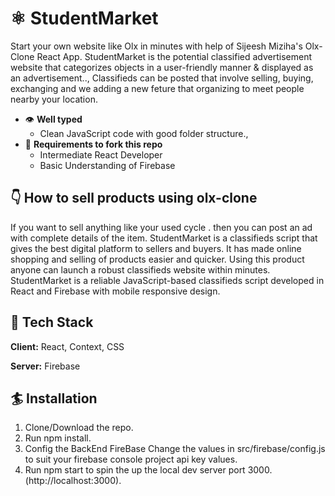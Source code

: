 # ⚛️ StudentMarket

Start your own website like Olx in minutes with help of Sijeesh Miziha's Olx-Clone React App. StudentMarket is the potential classified advertisement website that categorizes objects in a user-friendly manner & displayed as an advertisement..,
Classifieds can be posted that involve selling, buying, exchanging and we adding a new feture that organizing to meet people nearby your location. 


- 👁 **Well typed**
  - Clean JavaScript code with good folder structure.,
- 👅 **Requirements to fork this repo**
   - Intermediate React Developer
   - Basic Understanding of Firebase

## 👇 How to sell products using olx-clone

 If you want to sell anything like your used cycle . then you can post an ad with complete details of the item. StudentMarket is a classifieds script that gives the best digital platform to sellers and buyers. It has made online shopping and selling of products easier and quicker. Using this product anyone can launch a robust classifieds website within minutes.
  StudentMarket is a reliable JavaScript-based classifieds script developed in React and Firebase with mobile responsive design.
  

## 🦸 Tech Stack

**Client:** React, Context, CSS

**Server:** Firebase
  
## 🏄 Installation

  1. Clone/Download the repo.
  2. Run npm install.
  3. Config the BackEnd FireBase Change the values in src/firebase/config.js to suit your firebase console project api key values.
  4. Run npm start to spin the up the local dev server port 3000.(http://localhost:3000).
